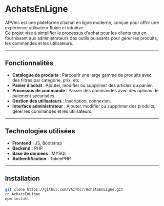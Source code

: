 # AchatsEnLigne

APVinc est une plateforme d’achat en ligne moderne, conçue pour offrir une expérience utilisateur fluide et intuitive.  
Ce projet vise à simplifier le processus d'achat pour les clients tout en fournissant aux administrateurs des outils puissants pour gérer les produits, les commandes et les utilisateurs.

---

## Fonctionnalités

- **Catalogue de produits** : Parcourir une large gamme de produits avec des filtres par catégorie, prix, etc.
- **Panier d’achat** : Ajouter, modifier ou supprimer des articles du panier.
- **Processus de commande** : Passer des commandes avec des options de paiement sécurisées.
- **Gestion des utilisateurs** : Inscription, connexion.
- **Interface administrateur** : Ajouter, modifier ou supprimer des produits, gérer les commandes et les utilisateurs.

---

## Technologies utilisées

- **Frontend** : JS, Bootstrap
- **Backend** : PHP 
- **Base de données** : MYSQL 
- **Authentification** : TokenPHP 

---

## Installation

```bash
git clone https://github.com/VAITOcr/AchatsEnLigne.git
cd AchatsEnLigne
npm install




